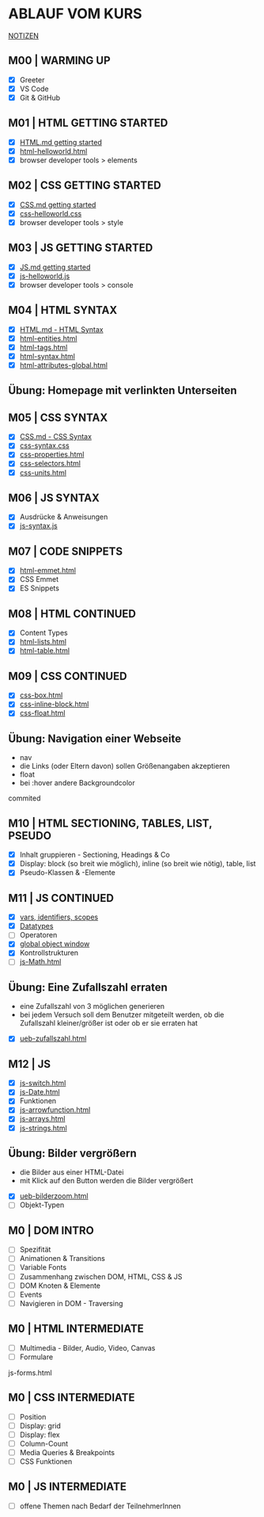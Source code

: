# ABLAUF VOM KURS

[NOTIZEN](./NOTES.md)

## M00 | WARMING UP

- [x] Greeter
- [x] VS Code
- [x] Git & GitHub

## M01 | HTML GETTING STARTED

- [x] [HTML.md getting started](./theory-app/slides/HTML.md#html--getting-started)
- [x] [html-helloworld.html](./theory-app/html-helloworld.html) <!-- Beim ersten Mal klick einfach auf den Link, um die Datei anzulegen -->
- [x] browser developer tools > elements

## M02 | CSS GETTING STARTED

- [x] [CSS.md getting started](./theory-app/slides/CSS.md#css--getting-started)
- [x] [css-helloworld.css](./theory-app/css-helloworld.css) <!-- Beim ersten Mal klick einfach auf den Link, um die Datei anzulegen -->
- [x] browser developer tools > style

## M03 | JS GETTING STARTED

- [x] [JS.md getting started](./theory-app/slides/JS.md#js--getting-started)
- [x] [js-helloworld.js](./theory-app/js-helloworld.js) <!-- Beim ersten Mal klick einfach auf den Link, um die Datei anzulegen -->
- [x] browser developer tools > console

## M04 | HTML SYNTAX

- [x] [HTML.md - HTML Syntax](./theory-app/slides/HTML.md#html--syntax)
- [x] [html-entities.html](./theory-app/html-entities.html)
- [x] [html-tags.html](./theory-app/html-tags.html)
- [x] [html-syntax.html](./theory-app/html-syntax.html)
- [x] [html-attributes-global.html](./theory-app/html-attributes-global.html)

## Übung: Homepage mit verlinkten Unterseiten

## M05 | CSS SYNTAX

- [x] [CSS.md - CSS Syntax](./theory-app/slides/CSS.md#css--syntax)
- [x] [css-syntax.css](./theory-app/css-syntax.css)
- [x] [css-properties.html](./theory-app/css-properties.html)
- [x] [css-selectors.html](./theory-app/css-selectors.html)
- [x] [css-units.html](./theory-app/css-units.html)

## M06 | JS SYNTAX

- [x] Ausdrücke & Anweisungen
- [x] [js-syntax.js](./theory-app/js-syntax.js)

## M07 | CODE SNIPPETS

- [x] [html-emmet.html](./theory-app/html-emmet.html)
- [x] CSS Emmet
- [x] ES Snippets

## M08 | HTML CONTINUED

- [x] Content Types
- [x] [html-lists.html](./theory-app/html-lists.html)
- [x] [html-table.html](./theory-app/html-tables.html)

## M09 | CSS CONTINUED

- [x] [css-box.html](theory-app/css-box.html)
- [x] [css-inline-block.html](theory-app/css-inline-block.html)
- [x] [css-float.html](theory-app/css-float.html)

## Übung: Navigation einer **Webseite**

- nav
- die Links (oder Eltern davon) sollen Größenangaben akzeptieren
- float
- bei :hover andere Backgroundcolor

commited

## M10 | HTML SECTIONING, TABLES, LIST, PSEUDO

- [x] Inhalt gruppieren - Sectioning, Headings & Co
- [x] Display: block (so breit wie möglich), inline (so breit wie nötig), table, list
- [x] Pseudo-Klassen & -Elemente

## M11 | JS CONTINUED

- [x] [vars, identifiers, scopes](theory-app/js-variables-identifiers-scopes.html)
- [x] [Datatypes](theory-app/js-datatypes.html)
- [ ] Operatoren
- [x] [global object window](theory-app/js-window.html)
- [x] Kontrollstrukturen
- [ ] [js-Math.html](theory-app/js-Math.html)

## Übung: Eine Zufallszahl erraten

- eine Zufallszahl von 3 möglichen generieren
- bei jedem Versuch soll dem Benutzer mitgeteilt werden, ob die Zufallszahl kleiner/größer ist
  oder ob er sie erraten hat
- [x] [ueb-zufallszahl.html](theory-app/ueb-zufallszahl.html)

## M12 | JS

- [x] [js-switch.html](theory-app/js-switch.html)
- [x] [js-Date.html](theory-app/js-Date.html)
- [x] Funktionen
- [x] [js-arrowfunction.html](theory-app/js-arrowfunction.html)
- [x] [js-arrays.html](theory-app/js-arrays.html)
- [x] [js-strings.html](theory-app/js-strings.html)

## Übung: Bilder vergrößern

- die Bilder aus einer HTML-Datei
- mit Klick auf den Button werden die Bilder vergrößert
- [x] [ueb-bilderzoom.html](theory-app/ueb-bilderzoom.html)
- [ ] Objekt-Typen

## M0 | DOM INTRO

- [ ] Spezifität
- [ ] Animationen & Transitions
- [ ] Variable Fonts
- [ ] Zusammenhang zwischen DOM, HTML, CSS & JS
- [ ] DOM Knoten & Elemente
- [ ] Events
- [ ] Navigieren in DOM - Traversing

## M0 | HTML INTERMEDIATE

- [ ] Multimedia - Bilder, Audio, Video, Canvas
- [ ] Formulare

js-forms.html

## M0 | CSS INTERMEDIATE

- [ ] Position
- [ ] Display: grid
- [ ] Display: flex
- [ ] Column-Count
- [ ] Media Queries & Breakpoints
- [ ] CSS Funktionen

## M0 | JS INTERMEDIATE

- [ ] offene Themen nach Bedarf der TeilnehmerInnen

